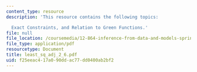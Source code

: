 ```yaml
---
content_type: resource
description: 'This resource contains the following topics:

  Exact Constraints, and Relation to Green Functions.'
file: null
file_location: /coursemedia/12-864-inference-from-data-and-models-spring-2005/f25eeac417a090ddac77dd0400ab2bf2_least_sq_adj_2_6.pdf
file_type: application/pdf
resourcetype: Document
title: least_sq_adj_2_6.pdf
uid: f25eeac4-17a0-90dd-ac77-dd0400ab2bf2
---
```

